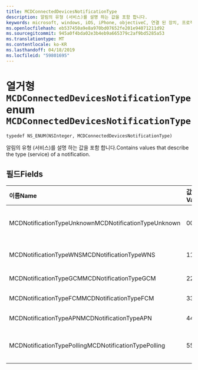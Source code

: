 ```yaml
---
title: MCDConnectedDevicesNotificationType
description: 알림의 유형 (서비스)를 설명 하는 값을 포함 합니다.
keywords: microsoft, windows, iOS, iPhone, objectiveC, 연결 된 장치, 프로젝트 로마
ms.openlocfilehash: eb537450a9e8a970bd07652fe201e94071211d92
ms.sourcegitcommit: 945a0f4bda02e3b4eb9a665379c2af9bd5285a53
ms.translationtype: MT
ms.contentlocale: ko-KR
ms.lasthandoff: 04/18/2019
ms.locfileid: "59801695"
---
```

# <a name="enum-mcdconnecteddevicesnotificationtype"></a><span data-ttu-id="52dd2-104">열거형 `MCDConnectedDevicesNotificationType`</span><span class="sxs-lookup"><span data-stu-id="52dd2-104">enum `MCDConnectedDevicesNotificationType`</span></span>

```
typedef NS_ENUM(NSInteger, MCDConnectedDevicesNotificationType)
```  
<span data-ttu-id="52dd2-105">알림의 유형 (서비스)를 설명 하는 값을 포함 합니다.</span><span class="sxs-lookup"><span data-stu-id="52dd2-105">Contains values that describe the type (service) of a notification.</span></span>

## <a name="fields"></a><span data-ttu-id="52dd2-106">필드</span><span class="sxs-lookup"><span data-stu-id="52dd2-106">Fields</span></span>

| <span data-ttu-id="52dd2-107">이름</span><span class="sxs-lookup"><span data-stu-id="52dd2-107">Name</span></span>                              |   <span data-ttu-id="52dd2-108">값</span><span class="sxs-lookup"><span data-stu-id="52dd2-108">Value</span></span>     | <span data-ttu-id="52dd2-109">설명</span><span class="sxs-lookup"><span data-stu-id="52dd2-109">Description</span></span> |
|:----------------------------------|:------|:-------------------------------|
| <span data-ttu-id="52dd2-110">MCDNotificationTypeUnknown</span><span class="sxs-lookup"><span data-stu-id="52dd2-110">MCDNotificationTypeUnknown</span></span> | <span data-ttu-id="52dd2-111">0</span><span class="sxs-lookup"><span data-stu-id="52dd2-111">0</span></span> | <span data-ttu-id="52dd2-112">ConnectedDevicesNotificationType 알려진 아닙니다.</span><span class="sxs-lookup"><span data-stu-id="52dd2-112">ConnectedDevicesNotificationType is unknown.</span></span> |
| <span data-ttu-id="52dd2-113">MCDNotificationTypeWNS</span><span class="sxs-lookup"><span data-stu-id="52dd2-113">MCDNotificationTypeWNS</span></span> | <span data-ttu-id="52dd2-114">1</span><span class="sxs-lookup"><span data-stu-id="52dd2-114">1</span></span> | <span data-ttu-id="52dd2-115">Windows 푸시 알림 서비스입니다.</span><span class="sxs-lookup"><span data-stu-id="52dd2-115">Windows Push Notification Services.</span></span> |
| <span data-ttu-id="52dd2-116">MCDNotificationTypeGCM</span><span class="sxs-lookup"><span data-stu-id="52dd2-116">MCDNotificationTypeGCM</span></span> | <span data-ttu-id="52dd2-117">2</span><span class="sxs-lookup"><span data-stu-id="52dd2-117">2</span></span> | <span data-ttu-id="52dd2-118">Google Cloud Messaging 합니다.</span><span class="sxs-lookup"><span data-stu-id="52dd2-118">Google Cloud Messaging.</span></span> |
| <span data-ttu-id="52dd2-119">MCDNotificationTypeFCM</span><span class="sxs-lookup"><span data-stu-id="52dd2-119">MCDNotificationTypeFCM</span></span> | <span data-ttu-id="52dd2-120">3</span><span class="sxs-lookup"><span data-stu-id="52dd2-120">3</span></span> | <span data-ttu-id="52dd2-121">Firebase Cloud Messaging 합니다.</span><span class="sxs-lookup"><span data-stu-id="52dd2-121">Firebase Cloud Messaging.</span></span>|
| <span data-ttu-id="52dd2-122">MCDNotificationTypeAPN</span><span class="sxs-lookup"><span data-stu-id="52dd2-122">MCDNotificationTypeAPN</span></span> | <span data-ttu-id="52dd2-123">4</span><span class="sxs-lookup"><span data-stu-id="52dd2-123">4</span></span> | <span data-ttu-id="52dd2-124">Apple Push Notification Service입니다.</span><span class="sxs-lookup"><span data-stu-id="52dd2-124">Apple Push Notification Service.</span></span> |
| <span data-ttu-id="52dd2-125">MCDNotificationTypePolling</span><span class="sxs-lookup"><span data-stu-id="52dd2-125">MCDNotificationTypePolling</span></span> | <span data-ttu-id="52dd2-126">5</span><span class="sxs-lookup"><span data-stu-id="52dd2-126">5</span></span> | <span data-ttu-id="52dd2-127">클라우드 알림 서비스가 없습니다. 대신 들어오는 응답에 대해 폴링하십시오.</span><span class="sxs-lookup"><span data-stu-id="52dd2-127">No cloud notification service; instead poll for incoming responses.</span></span> |
